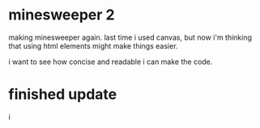 # minesweeper 2

making minesweeper again. last time i used canvas, but now i'm thinking that
using html elements might make things easier.

i want to see how concise and readable i can make the code.

# finished update

i
